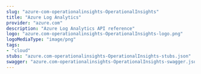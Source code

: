 ```yaml
---
slug: "azure-com-operationalinsights-OperationalInsights"
title: "Azure Log Analytics"
provider: "azure.com"
description: "Azure Log Analytics API reference"
logo: "azure.com-operationalinsights-OperationalInsights-logo.png"
logoMediaType: "image/png"
tags:
- "cloud"
stubs: "azure.com-operationalinsights-OperationalInsights-stubs.json"
swagger: "azure.com-operationalinsights-OperationalInsights-swagger.json"
---
```

